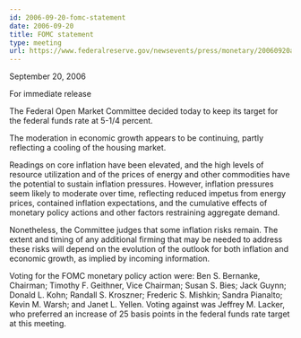```yaml
---
id: 2006-09-20-fomc-statement
date: 2006-09-20
title: FOMC statement
type: meeting
url: https://www.federalreserve.gov/newsevents/press/monetary/20060920a.htm
---
```


September 20, 2006

For immediate release

The Federal Open Market Committee decided today to keep its target for the federal funds rate at 5-1/4 percent.

The moderation in economic growth appears to be continuing, partly reflecting a cooling of the housing market.

Readings on core inflation have been elevated, and the high levels of resource utilization and of the prices of energy and other commodities have the potential to sustain inflation pressures. However, inflation pressures seem likely to moderate over time, reflecting reduced impetus from energy prices, contained inflation expectations, and the cumulative effects of monetary policy actions and other factors restraining aggregate demand.

Nonetheless, the Committee judges that some inflation risks remain. The extent and timing of any additional firming that may be needed to address these risks will depend on the evolution of the outlook for both inflation and economic growth, as implied by incoming information.

Voting for the FOMC monetary policy action were: Ben S. Bernanke, Chairman; Timothy F. Geithner, Vice Chairman; Susan S. Bies; Jack Guynn; Donald L. Kohn; Randall S. Kroszner; Frederic S. Mishkin; Sandra Pianalto; Kevin M. Warsh; and Janet L. Yellen. Voting against was Jeffrey M. Lacker, who preferred an increase of 25 basis points in the federal funds rate target at this meeting.